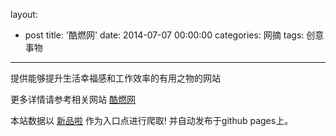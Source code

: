 layout: 
  - post 
title: '酷燃网' 
date: 2014-07-07 00:00:00 
categories: 网摘 
tags: 创意事物 
---

提供能够提升生活幸福感和工作效率的有用之物的网站  

更多详情请参考相关网站 [酷燃网](http://www.coolirand.com/)  

本站数据以 [新品啦](http://xinpinla.com/) 作为入口点进行爬取! 并自动发布于github pages上。  
